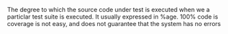 The degree to which the source code under test is executed when we a particlar test suite is executed. It usually expressed in %age. 100% code is coverage is not easy, and does not guarantee that the system has no errors

